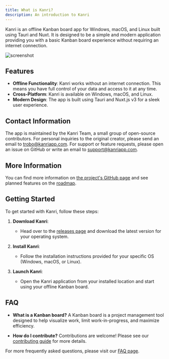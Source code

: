 ```yaml
---
title: What is Kanri?
description: An introduction to Kanri
---
```


Kanri is an offline Kanban board app for Windows, macOS, and Linux built using Tauri and Nuxt. It is designed to be a simple and modern application providing you with a basic Kanban board experience without requiring an internet connection.

![screenshot](/kanri_screenshot.webp)

## Features
- **Offline Functionality**: Kanri works without an internet connection. This means you have full control of your data and access to it at any time.
- **Cross-Platform**: Kanri is available on Windows, macOS, and Linux.
- **Modern Design**: The app is built using Tauri and Nuxt.js v3 for a sleek user experience.

## Contact Information
The app is maintained by the Kanri Team, a small group of open-source contributors. For personal inquiries to the original creator, please send an email to [trobo@kanriapp.com](mailto:trobo@kanriapp.com). For support or feature requests, please open an issue on GitHub or write an email to [support@kanriapp.com](mailto:support@kanriapp.com).

## More Information
You can find more information on [the project's GitHub page](https://github.com/kanriapp/kanri) and see planned features on the [roadmap](https://github.com/orgs/kanriapp/projects/2).

## Getting Started
To get started with Kanri, follow these steps:

1. **Download Kanri**:
   - Head over to the [releases page](https://github.com/kanriapp/kanri/releases) and download the latest version for your operating system.

2. **Install Kanri**:
   - Follow the installation instructions provided for your specific OS (Windows, macOS, or Linux).

3. **Launch Kanri**:
   - Open the Kanri application from your installed location and start using your offline Kanban board.

## FAQ
- **What is a Kanban board?**
  A Kanban board is a project management tool designed to help visualize work, limit work-in-progress, and maximize efficiency.

- **How do I contribute?**
  Contributions are welcome! Please see our [contributing guide](https://github.com/kanriapp/kanri/blob/main/CONTRIBUTING.md) for more details.

For more frequently asked questions, please visit our [FAQ page](/getting-started/faq/).

